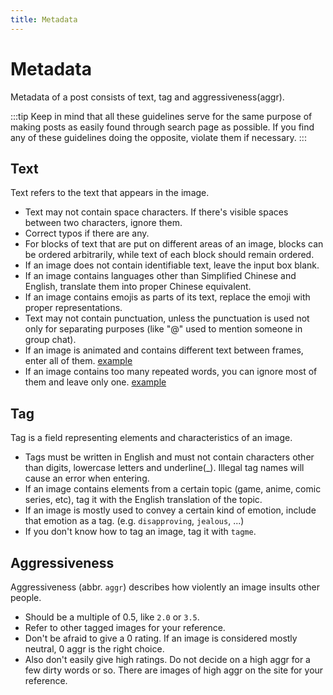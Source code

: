 ```yaml
---
title: Metadata
---
```


# Metadata

Metadata of a post consists of text, tag and aggressiveness(aggr).  

:::tip
Keep in mind that all these guidelines serve for the same purpose of making posts as easily found through search page as possible. If you find any of these guidelines doing the opposite, violate them if necessary.
:::

## Text

Text refers to the text that appears in the image.  

- Text may not contain space characters. If there's visible spaces between two characters, ignore them.
- Correct typos if there are any.
- For blocks of text that are put on different areas of an image, blocks can be ordered arbitrarily, while text of each block should remain ordered.
- If an image does not contain identifiable text, leave the input box blank.
- If an image contains languages other than Simplified Chinese and English, translate them into proper Chinese equivalent.
- If an image contains emojis as parts of its text, replace the emoji with proper representations.
- Text may not contain punctuation, unless the punctuation is used not only for separating purposes (like "@" used to mention someone in group chat).
- If an image is animated and contains different text between frames, enter all of them. [example](https://longhub.top/post/f580918a-8c2e-4a20-b0ae-6a13c08cddce)
- If an image contains too many repeated words, you can ignore most of them and leave only one. [example](https://longhub.top/post/47b01690-e620-4dd4-9d7c-a7f20805106d)

## Tag

Tag is a field representing elements and characteristics of an image.  

- Tags must be written in English and must not contain characters other than digits, lowercase letters and underline(_). Illegal tag names will cause an error when entering.
- If an image contains elements from a certain topic (game, anime, comic series, etc), tag it with the English translation of the topic.
- If an image is mostly used to convey a certain kind of emotion, include that emotion as a tag. (e.g. `disapproving`, `jealous`, ...)
- If you don't know how to tag an image, tag it with `tagme`.

## Aggressiveness

Aggressiveness (abbr. `aggr`) describes how violently an image insults other people. 

- Should be a multiple of 0.5, like `2.0` or `3.5`.
- Refer to other tagged images for your reference.
- Don't be afraid to give a 0 rating. If an image is considered mostly neutral, 0 aggr is the right choice.
- Also don't easily give high ratings. Do not decide on a high aggr for a few dirty words or so. There are images of high aggr on the site for your reference.